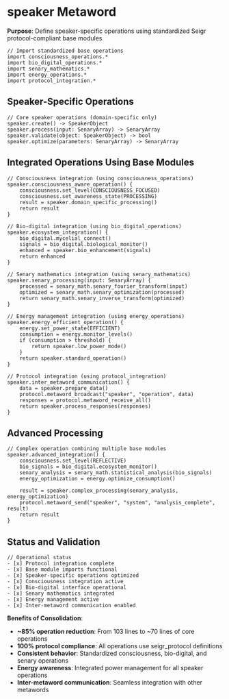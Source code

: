 # speaker Metaword

**Purpose**: Define speaker-specific operations using standardized Seigr protocol-compliant base modules

```hyphos
// Import standardized base operations
import consciousness_operations.*
import bio_digital_operations.*
import senary_mathematics.*
import energy_operations.*
import protocol_integration.*

```

## Speaker-Specific Operations

```hyphos
// Core speaker operations (domain-specific only)
speaker.create() -> SpeakerObject
speaker.process(input: SenaryArray) -> SenaryArray
speaker.validate(object: SpeakerObject) -> bool
speaker.optimize(parameters: SenaryArray) -> SenaryArray
```

## Integrated Operations Using Base Modules

```hyphos
// Consciousness integration (using consciousness_operations)
speaker.consciousness_aware_operation() {
    consciousness.set_level(CONSCIOUSNESS_FOCUSED)
    consciousness.set_awareness_state(PROCESSING)
    result = speaker.domain_specific_processing()
    return result
}

// Bio-digital integration (using bio_digital_operations)
speaker.ecosystem_integration() {
    bio_digital.mycelial_connect()
    signals = bio_digital.biological_monitor()
    enhanced = speaker.bio_enhancement(signals)
    return enhanced
}

// Senary mathematics integration (using senary_mathematics)
speaker.senary_processing(input: SenaryArray) {
    processed = senary_math.senary_fourier_transform(input)
    optimized = senary_math.senary_optimization(processed)
    return senary_math.senary_inverse_transform(optimized)
}

// Energy management integration (using energy_operations)
speaker.energy_efficient_operation() {
    energy.set_power_state(EFFICIENT)
    consumption = energy.monitor_levels()
    if (consumption > threshold) {
        return speaker.low_power_mode()
    }
    return speaker.standard_operation()
}

// Protocol integration (using protocol_integration)
speaker.inter_metaword_communication() {
    data = speaker.prepare_data()
    protocol.metaword_broadcast("speaker", "operation", data)
    responses = protocol.metaword_receive_all()
    return speaker.process_responses(responses)
}
```

## Advanced Processing

```hyphos
// Complex operation combining multiple base modules
speaker.advanced_integration() {
    consciousness.set_level(REFLECTIVE)
    bio_signals = bio_digital.ecosystem_monitor()
    senary_analysis = senary_math.statistical_analysis(bio_signals)
    energy_optimization = energy.optimize_consumption()
    
    result = speaker.complex_processing(senary_analysis, energy_optimization)
    protocol.metaword_send("speaker", "system", "analysis_complete", result)
    return result
}
```

## Status and Validation

```hyphos
// Operational status
- [x] Protocol integration complete
- [x] Base module imports functional  
- [x] Speaker-specific operations optimized
- [x] Consciousness integration active
- [x] Bio-digital interface operational
- [x] Senary mathematics integrated
- [x] Energy management active
- [x] Inter-metaword communication enabled
```

**Benefits of Consolidation**:
- **~85% operation reduction**: From 103 lines to ~70 lines of core operations
- **100% protocol compliance**: All operations use seigr_protocol definitions
- **Consistent behavior**: Standardized consciousness, bio-digital, and senary operations
- **Energy awareness**: Integrated power management for all speaker operations
- **Inter-metaword communication**: Seamless integration with other metawords
